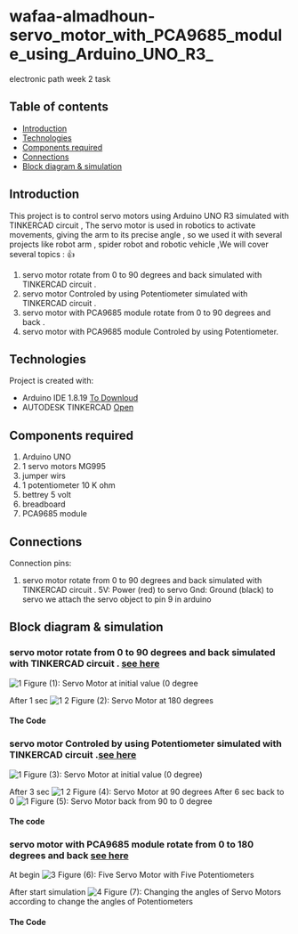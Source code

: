 # wafaa-almadhoun-servo_motor_with_PCA9685_module_using_Arduino_UNO_R3_
electronic path week 2 task


## Table of contents
* [Introduction](#Introduction)
* [Technologies](#technologies)
* [Components required](#Components-required)
* [Connections](#Connections)
* [Block diagram & simulation ](#Block-diagram-&-simulation)



## Introduction
This project is to control servo motors using Arduino UNO R3 simulated with TINKERCAD circuit , The servo motor is used in robotics to activate movements, giving the arm to its precise angle , so we used it with several projects like robot arm , spider robot and  robotic vehicle ,We will cover several topics : 👍 


 1. servo motor rotate from 0 to 90 degrees and back simulated with TINKERCAD circuit  .
 2. servo motor Controled by using Potentiometer simulated with TINKERCAD circuit .
 3. servo motor with PCA9685 module rotate from 0 to 90 degrees and back . 
 4. servo motor with PCA9685 module  Controled by using Potentiometer. 


## Technologies
Project is created with:
* Arduino IDE 1.8.19 [To Downloud](https://www.arduino.cc/en/software)
* AUTODESK TINKERCAD [Open](https://www.tinkercad.com/)
	
## Components required
1. Arduino UNO
2. 1 servo motors MG995
3. jumper wirs
4. 1 potentiometer 10 K ohm 
5. bettrey  5 volt 
6. breadboard
7. PCA9685 module 

## Connections
Connection pins:
 1. servo motor rotate from 0 to 90 degrees and back simulated with TINKERCAD circuit  .
     5V: Power (red) to servo 
     Gnd: Ground (black) to servo
     we attach the servo object to pin 9 in arduino 
 
## Block diagram & simulation
### servo motor rotate from 0 to 90 degrees and back simulated with TINKERCAD circuit . [see here](https://www.tinkercad.com/things/9Hd8sj9JjSr-cool-bigery-uusam/editel)

![1](https://user-images.githubusercontent.com/64277741/122782880-c02eb000-d2b9-11eb-8eb7-d6fee3be6355.PNG)
Figure (1): Servo Motor at initial value (0 degree

After 1 sec
![1 2](https://user-images.githubusercontent.com/64277741/122783332-24ea0a80-d2ba-11eb-81ef-cee1f5e9950c.PNG)
Figure (2): Servo Motor at 180 degrees 

#### The Code 


### servo motor Controled by using Potentiometer simulated with TINKERCAD circuit .[see here ](https://www.tinkercad.com/things/gbPPDKDpC4S-task-12-servo-motor-0-90/editel?sharecode=F5nGzvf_Q4hBc8hK6pDw1buUxTyYmv8P1hEopJZUgGc)
![1](https://user-images.githubusercontent.com/64277741/122786121-a5116f80-d2bc-11eb-9a95-e5d2b8a3b9ab.PNG)
Figure (3): Servo Motor at initial value (0 degree)

After 3 sec 
![1 2](https://user-images.githubusercontent.com/64277741/122786155-ae9ad780-d2bc-11eb-8f7c-c81f11a682b0.PNG)
Figure (4): Servo Motor at 90 degrees
After 6 sec back to 0 
![1](https://user-images.githubusercontent.com/64277741/122786121-a5116f80-d2bc-11eb-9a95-e5d2b8a3b9ab.PNG)
Figure (5): Servo Motor back from 90 to 0 degree

#### The code 


### servo motor with PCA9685 module rotate from 0 to 180 degrees and back  [see here](https://www.tinkercad.com/things/jBKW8pofJhZ-task-3-control-servo-motor-using-potentiometer/editel?sharecode=FqY5TjQ9On_IY1DgVje0gg_ci8Gl3PQnv6i9iKbzVOA)
At begin
![3](https://user-images.githubusercontent.com/64277741/122786908-75169c00-d2bd-11eb-9624-60cee51a1ea6.PNG)
Figure (6): Five Servo Motor with Five Potentiometers

After start simulation ![4](https://user-images.githubusercontent.com/64277741/122787141-b3ac5680-d2bd-11eb-97f9-08a8c668f9b1.PNG)
Figure (7): Changing the angles of Servo Motors according to change the angles of Potentiometers

#### The Code 

